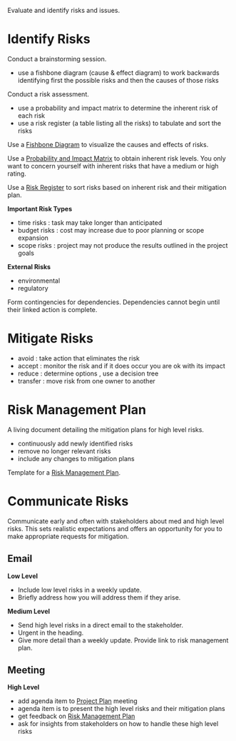 Evaluate and identify risks and issues.

# Identify Risks

Conduct a brainstorming session.
- use a fishbone diagram (cause & effect diagram) to work backwards identifying first the possible risks and then the causes of those risks

Conduct a risk assessment.
- use a probability and impact matrix to determine the inherent risk of each risk
- use a risk register (a table listing all the risks) to tabulate and sort the risks

Use a [Fishbone Diagram](Fishbone%20Diagram.md) to visualize the causes and effects of risks.

Use a [Probability and Impact Matrix](Probability%20and%20Impact%20Matrix.md) to obtain inherent risk levels. You only want to concern yourself with inherent risks that have a medium or high rating.

Use a [Risk Register](Risk%20Register.md) to sort risks based on inherent risk and their mitigation plan.

**Important Risk Types**

- time risks : task may take longer than anticipated
- budget risks : cost may increase due to poor planning or scope expansion
- scope risks : project may not produce the results outlined in the project goals

**External Risks**

- environmental
- regulatory

Form contingencies for dependencies. Dependencies cannot begin until their linked action is complete.

# Mitigate Risks

- avoid : take action that eliminates the risk
- accept : monitor the risk and if it does occur you are ok with its impact
- reduce : determine options , use a decision tree
- transfer : move risk from one owner to another

# Risk Management Plan

A living document detailing the mitigation plans for high level risks.

- continuously add newly identified risks
- remove no longer relevant risks
- include any changes to mitigation plans

Template for a [Risk Management Plan](Risk%20Management%20Plan.md).

# Communicate Risks

Communicate early and often with stakeholders about med and high level risks.
This sets realistic expectations and offers an opportunity for you to make appropriate requests for mitigation.

## Email

**Low Level**

- Include low level risks in a weekly update.
- Briefly address how you will address them if they arise.

**Medium Level**

- Send high level risks in a direct email to the stakeholder.
- Urgent in the heading.
- Give more detail than a weekly update. Provide link to risk management plan.

## Meeting

**High Level**

- add agenda item to [Project Plan](../../Tooling/Project%20Plan.md) meeting 
- agenda item is to present the high level risks and their mitigation plans
- get feedback on [Risk Management Plan](../../Tooling/Risk%20Management%20Plan.md)
- ask for insights from stakeholders on how to handle these high level risks
